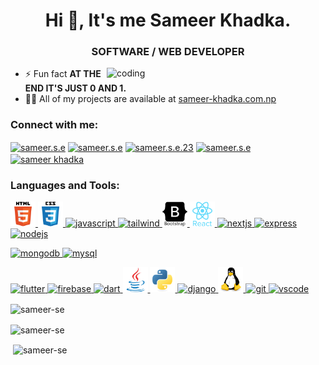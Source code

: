<h1 align="center">Hi 👋, It's me Sameer Khadka.</h1>
<h3 align="center">SOFTWARE / WEB DEVELOPER</h3>


<img align="right" alt="coding" width="350" src="https://media3.giphy.com/media/qgQUggAC3Pfv687qPC/giphy.gif">

- ⚡ Fun fact **AT THE END IT'S JUST 0 AND 1.**
- 👨‍💻 All of my projects are available at [sameer-khadka.com.np](https://www.sameer-khadka.com.np)


<h3 align="left">Connect with me:</h3>
<p align="left">
<a href="https://instagram.com/sameer.s.e" target="blank"><img align="center" src="https://raw.githubusercontent.com/rahuldkjain/github-profile-readme-generator/master/src/images/icons/Social/instagram.svg" alt="sameer.s.e" height="30" width="40" /></a>
<a href="https://discord.gg/sameer.s.e" target="blank"><img align="center" src="https://raw.githubusercontent.com/rahuldkjain/github-profile-readme-generator/master/src/images/icons/Social/discord.svg" alt="sameer.s.e" height="30" width="40" /></a>
<a href="https://fb.com/sameer.s.e.23" target="blank"><img align="center" src="https://raw.githubusercontent.com/rahuldkjain/github-profile-readme-generator/master/src/images/icons/Social/facebook.svg" alt="sameer.s.e.23" height="30" width="40" /></a>
<a href="https://twitter.com/sameer.s.e" target="blank"><img align="center" src="https://raw.githubusercontent.com/rahuldkjain/github-profile-readme-generator/master/src/images/icons/Social/twitter.svg" alt="sameer.s.e" height="30" width="40" /></a>
<a href="https://linkedin.com/in/sameer khadka" target="blank"><img align="center" src="https://raw.githubusercontent.com/rahuldkjain/github-profile-readme-generator/master/src/images/icons/Social/linked-in-alt.svg" alt="sameer khadka" height="30" width="40" /></a>
</p>

<h3 align="left">Languages and Tools:</h3>
<p align="left">
<!-- html --><a href="https://www.w3.org/html/" target="_blank" rel="noreferrer"> <img src="https://raw.githubusercontent.com/devicons/devicon/master/icons/html5/html5-original-wordmark.svg" alt="html5" width="40" height="40"/> </a><!-- css --><a href="https://www.w3schools.com/css/" target="_blank" rel="noreferrer"> <img src="https://raw.githubusercontent.com/devicons/devicon/master/icons/css3/css3-original-wordmark.svg" alt="css3" width="40" height="40"/> </a><!-- javascript --><a href="https://developer.mozilla.org/en-US/docs/Web/JavaScript" target="_blank" rel="noreferrer"> <img src="https://gitlab.schukai.com/uploads/-/system/group/avatar/139/javascript.png" alt="javascript" width="40" height="40"/> </a><!-- tailwind --><a href="https://tailwindcss.com/" target="_blank" rel="noreferrer"> <img src="https://www.vectorlogo.zone/logos/tailwindcss/tailwindcss-icon.svg" alt="tailwind" width="40" height="40"/> </a><!-- bootstrap --><a href="https://getbootstrap.com" target="_blank" rel="noreferrer"> <img src="https://raw.githubusercontent.com/devicons/devicon/master/icons/bootstrap/bootstrap-plain-wordmark.svg" alt="bootstrap" width="40" height="40"/></a><!-- react --><a href="https://reactjs.org/" target="_blank" rel="noreferrer"> <img src="https://raw.githubusercontent.com/devicons/devicon/master/icons/react/react-original-wordmark.svg" alt="react" width="40" height="40"/></a><!-- Nextjs --><a href="https://nextjs.org/" target="_blank" rel="noreferrer"> <img src="https://res.cloudinary.com/startup-grind/image/upload/c_fill,dpr_2.0,f_auto,g_center,q_auto:good/v1/gcs/platform-data-dsc/events/nextjs-boilerplate-logo.png" alt="nextjs" width="40" height="40"/> </a><!-- express --><a href="https://expressjs.com" target="_blank" rel="noreferrer"> <img src="https://www.guayerd.com/wp-content/uploads/2021/04/expressjs-logo.svg" alt="express" width="40" height="40"/> </a><!-- nodejs --><a href="https://nodejs.org" target="_blank" rel="noreferrer"> <img src="https://seeklogo.com/images/N/nodejs-logo-FBE122E377-seeklogo.com.png" alt="nodejs" width="40" height="40"/> </a></p><p><!-- mongodb --><a href="https://www.mongodb.com/" target="_blank" rel="noreferrer"> <img src="https://www.svgrepo.com/show/331488/mongodb.svg" alt="mongodb" width="40" height="40"/> </a><mysql><a href="https://www.mysql.com/" target="_blank" rel="noreferrer"> <img src="https://www.freepnglogos.com/uploads/logo-mysql-png/logo-mysql-mysql-logo-png-images-are-download-crazypng-21.png" alt="mysql" width="40" height="40"/> </a></p><!-- flutter --><a href="https://flutter.dev" target="_blank" rel="noreferrer"> <img src="https://www.vectorlogo.zone/logos/flutterio/flutterio-icon.svg" alt="flutter" width="40" height="40"/> </a><!-- firebase --><a href="https://firebase.google.com/" target="_blank" rel="noreferrer"> <img src="https://www.vectorlogo.zone/logos/firebase/firebase-icon.svg" alt="firebase" width="40" height="40"/> </a><!-- dart --><a href="https://dart.dev" target="_blank" rel="noreferrer"> <img src="https://www.vectorlogo.zone/logos/dartlang/dartlang-icon.svg" alt="dart" width="40" height="40"/> </a><!-- java --><a href="https://www.java.com" target="_blank" rel="noreferrer"> <img src="https://raw.githubusercontent.com/devicons/devicon/master/icons/java/java-original.svg" alt="java" width="40" height="40"/> </a> <!-- python --><a href="https://www.python.org" target="_blank" rel="noreferrer"><img src="https://raw.githubusercontent.com/devicons/devicon/master/icons/python/python-original.svg" alt="python" width="40" height="40"/> </a><!--django  --> <a href="https://www.djangoproject.com/" target="_blank" rel="noreferrer"> <img src="https://cdn.worldvectorlogo.com/logos/django.svg" alt="django" width="40" height="40"/> </a><!-- linux --><a href="https://www.linux.org/" target="_blank" rel="noreferrer"> <img src="https://raw.githubusercontent.com/devicons/devicon/master/icons/linux/linux-original.svg" alt="linux" width="40" height="40"/> </a> <!-- git --> <a href="https://git-scm.com/" target="_blank" rel="noreferrer"> <img src="https://www.vectorlogo.zone/logos/git-scm/git-scm-icon.svg" alt="git" width="40" height="40"/> </a> <!-- Vscode --><a href="https://code.visualstudio.com/" target="_blank" rel="noreferrer"> <img src="https://code.visualstudio.com/assets/branding/app-icon.png" alt="vscode" width="40" height="40"/> </a> </p>
 

<p><img align="center" src="https://github-readme-stats.vercel.app/api/top-langs?username=sameer-se&show_icons=true&locale=en&layout=compact" alt="sameer-se" /></p>

<p><img align="center" src="https://github-readme-streak-stats.herokuapp.com/?user=sameer-se&" alt="sameer-se" /></p>

<p>&nbsp;<img align="center" src="https://github-readme-stats.vercel.app/api?username=sameer-se&show_icons=true&locale=en" alt="sameer-se" /></p>
